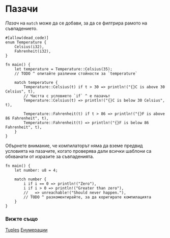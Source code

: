 # Пазачи

*Пазач* на `match` може да се добави, за да се филтрира рамото на съвпадението.

```rust,editable
#[allow(dead_code)]
enum Temperature {
    Celsius(i32),
    Fahrenheit(i32),
}

fn main() {
    let temperature = Temperature::Celsius(35);
    // TODO ^ опитайте различни стойности за `temperature`

    match temperature {
        Temperature::Celsius(t) if t > 30 => println!("{}C is above 30 Celsius", t),
        // Частта с условието `if` ^ е пазачът
        Temperature::Celsius(t) => println!("{}C is below 30 Celsius", t),

        Temperature::Fahrenheit(t) if t > 86 => println!("{}F is above 86 Fahrenheit", t),
        Temperature::Fahrenheit(t) => println!("{}F is below 86 Fahrenheit", t),
    }
}
```

Обърнете внимание, че компилаторът няма да вземе предвид условията на пазачите, когато проверява
дали всички шаблони са обхванати от изразите за съвпаденията.

```rust,editable,ignore,mdbook-runnable
fn main() {
    let number: u8 = 4;

    match number {
        i if i == 0 => println!("Zero"),
        i if i > 0 => println!("Greater than zero"),
        // _ => unreachable!("Should never happen."),
        // TODO ^ разкоментирайте, за да коригирате компилацията
    }
}
```

### Вижте също

[Tuples](../../primitives/tuples.md)
[Енумерации](../../custom_types/enum.md)
